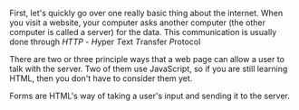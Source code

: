 First, let's quickly go over one really basic thing about the internet.  When you visit a website, your computer asks another computer (the other computer is called a server) for the data.  This communication is usually done through *HTTP* - *H*yper *T*ext *T*ransfer *P*rotocol

There are two or three principle ways that a web page can allow a user to talk with the server.  Two of them use JavaScript, so if you are still learning HTML, then you don't have to consider them yet.

Forms are HTML's way of taking a user's input and sending it to the server.  
